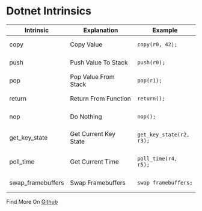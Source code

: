 # Dotnet Intrinsics

| Intrinsic         | Explanation           | Example                                                              |
|-------------------|-----------------------|----------------------------------------------------------------------|
| copy              | Copy Value            | <pre><code class="language-back">copy(r0, 42);</code></pre>             |
| push              | Push Value To Stack   | <pre><code class="language-back">push(r0);</code></pre> |
| pop               | Pop Value From Stack  | <pre><code class="language-back">pop(r1);</code></pre>            |
| return            | Return From Function  | <pre><code class="language-back">return();</code></pre>        |
| nop               | Do Nothing            | <pre><code class="language-back">nop();</code></pre>                 |
| get_key_state     | Get Current Key State | <pre><code class="language-back">get_key_state(r2, r3);</code></pre>          |
| poll_time         | Get Current Time      | <pre><code class="language-back">poll_time(r4, r5);</code></pre>  |
| swap_framebuffers | Swap Framebuffers     | <pre><code class="language-back">swap_framebuffers;</code></pre>              |

Find More On [Github](https://github.com/Backseating-Committee-2k/BackseatSafeSystem2k/blob/main/src/opcodes.rs#L332)